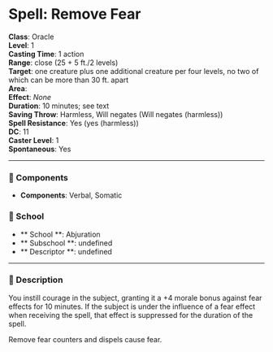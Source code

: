 
# Spell: Remove Fear
**Class**: Oracle  
**Level**: 1  
**Casting Time**: 1 action  
**Range**: close (25 + 5 ft./2 levels)  
**Target**: one creature plus one additional creature per four levels, no two of which can be more than 30 ft. apart  
**Area**:   
**Effect**: _None_  
**Duration**: 10 minutes; see text  
**Saving Throw**: Harmless, Will negates (Will negates (harmless))  
**Spell Resistance**: Yes (yes (harmless))  
**DC**: 11  
**Caster Level**: 1  
**Spontaneous**: Yes

---

### 🔮 Components
- **Components**: Verbal, Somatic

### 🏫 School
- ** School **: Abjuration
- ** Subschool **: undefined
- ** Descriptor **: undefined
---

### 📜 Description
You instill courage in the subject, granting it a +4 morale bonus against fear effects for 10 minutes. If the subject is under the influence of a fear effect when receiving the spell, that effect is suppressed for the duration of the spell.

Remove fear counters and dispels cause fear.

